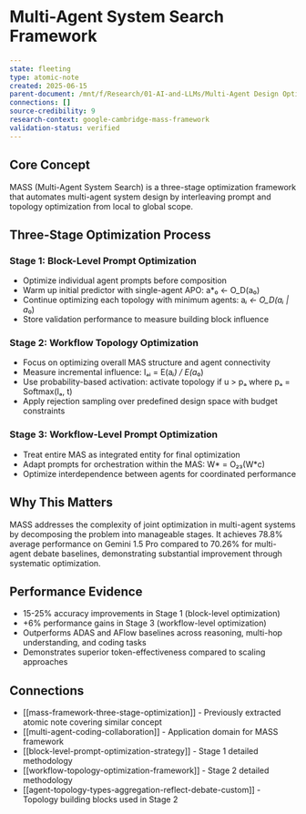 # Multi-Agent System Search Framework

```yaml
---
state: fleeting
type: atomic-note
created: 2025-06-15
parent-document: /mnt/f/Research/01-AI-and-LLMs/Multi-Agent Design Optimizing Agents with Better Prompts and Topologies.md
connections: []
source-credibility: 9
research-context: google-cambridge-mass-framework
validation-status: verified
---
```

## Core Concept

MASS (Multi-Agent System Search) is a three-stage optimization framework that automates multi-agent system design by interleaving prompt and topology optimization from local to global scope.

## Three-Stage Optimization Process

### Stage 1: Block-Level Prompt Optimization
- Optimize individual agent prompts before composition
- Warm up initial predictor with single-agent APO: a*₀ ← O_D(a₀)
- Continue optimizing each topology with minimum agents: a*ᵢ ← O_D(aᵢ | a*₀)
- Store validation performance to measure building block influence

### Stage 2: Workflow Topology Optimization
- Focus on optimizing overall MAS structure and agent connectivity
- Measure incremental influence: Iₐᵢ = E(a*ᵢ) / E(a*₀)
- Use probability-based activation: activate topology if u > pₐ where pₐ = Softmax(Iₐ, t)
- Apply rejection sampling over predefined design space with budget constraints

### Stage 3: Workflow-Level Prompt Optimization
- Treat entire MAS as integrated entity for final optimization
- Adapt prompts for orchestration within the MAS: W* = O₂₃(W*c)
- Optimize interdependence between agents for coordinated performance

## Why This Matters

MASS addresses the complexity of joint optimization in multi-agent systems by decomposing the problem into manageable stages. It achieves 78.8% average performance on Gemini 1.5 Pro compared to 70.26% for multi-agent debate baselines, demonstrating substantial improvement through systematic optimization.

## Performance Evidence

- 15-25% accuracy improvements in Stage 1 (block-level optimization)
- +6% performance gains in Stage 3 (workflow-level optimization) 
- Outperforms ADAS and AFlow baselines across reasoning, multi-hop understanding, and coding tasks
- Demonstrates superior token-effectiveness compared to scaling approaches

## Connections

- [[mass-framework-three-stage-optimization]] - Previously extracted atomic note covering similar concept
- [[multi-agent-coding-collaboration]] - Application domain for MASS framework
- [[block-level-prompt-optimization-strategy]] - Stage 1 detailed methodology
- [[workflow-topology-optimization-framework]] - Stage 2 detailed methodology
- [[agent-topology-types-aggregation-reflect-debate-custom]] - Topology building blocks used in Stage 2